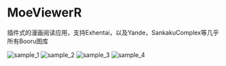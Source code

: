 # MoeViewerR
插件式的漫画阅读应用，支持Exhentai，以及Yande，SankakuComplex等几乎所有Booru图库

![sample_1](./sample/sample_1.jpg)
![sample_2](./sample/sample_2.jpg)
![sample_3](./sample/sample_3.jpg)
![sample_4](./sample/sample_4.jpg)